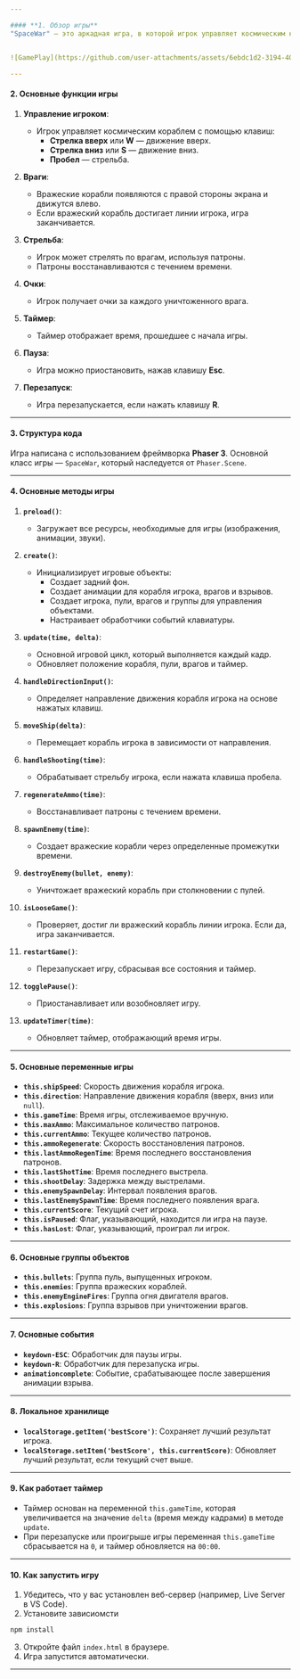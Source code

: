 ```yaml
---

#### **1. Обзор игры**
"SpaceWar" — это аркадная игра, в которой игрок управляет космическим кораблем, защищаясь от налетающих врагов. Цель игры — набрать как можно больше очков, уничтожая вражеские корабли и избегая столкновений. Игра заканчивается, если вражеский корабль достигает линии игрока.


![GamePlay](https://github.com/user-attachments/assets/6ebdc1d2-3194-406e-ac27-8b71fb95c569)

---
```


#### **2. Основные функции игры**

1. **Управление игроком**:

   - Игрок управляет космическим кораблем с помощью клавиш:
     - **Стрелка вверх** или **W** — движение вверх.
     - **Стрелка вниз** или **S** — движение вниз.
     - **Пробел** — стрельба.

2. **Враги**:

   - Вражеские корабли появляются с правой стороны экрана и движутся влево.
   - Если вражеский корабль достигает линии игрока, игра заканчивается.

3. **Стрельба**:

   - Игрок может стрелять по врагам, используя патроны.
   - Патроны восстанавливаются с течением времени.

4. **Очки**:

   - Игрок получает очки за каждого уничтоженного врага.

5. **Таймер**:

   - Таймер отображает время, прошедшее с начала игры.

6. **Пауза**:

   - Игра можно приостановить, нажав клавишу **Esc**.

7. **Перезапуск**:
   - Игра перезапускается, если нажать клавишу **R**.

---

#### **3. Структура кода**

Игра написана с использованием фреймворка **Phaser 3**. Основной класс игры — `SpaceWar`, который наследуется от `Phaser.Scene`.

---

#### **4. Основные методы игры**

1. **`preload()`**:

   - Загружает все ресурсы, необходимые для игры (изображения, анимации, звуки).

2. **`create()`**:

   - Инициализирует игровые объекты:
     - Создает задний фон.
     - Создает анимации для корабля игрока, врагов и взрывов.
     - Создает игрока, пули, врагов и группы для управления объектами.
     - Настраивает обработчики событий клавиатуры.

3. **`update(time, delta)`**:

   - Основной игровой цикл, который выполняется каждый кадр.
   - Обновляет положение корабля, пули, врагов и таймер.

4. **`handleDirectionInput()`**:

   - Определяет направление движения корабля игрока на основе нажатых клавиш.

5. **`moveShip(delta)`**:

   - Перемещает корабль игрока в зависимости от направления.

6. **`handleShooting(time)`**:

   - Обрабатывает стрельбу игрока, если нажата клавиша пробела.

7. **`regenerateAmmo(time)`**:

   - Восстанавливает патроны с течением времени.

8. **`spawnEnemy(time)`**:

   - Создает вражеские корабли через определенные промежутки времени.

9. **`destroyEnemy(bullet, enemy)`**:

   - Уничтожает вражеский корабль при столкновении с пулей.

10. **`isLooseGame()`**:

    - Проверяет, достиг ли вражеский корабль линии игрока. Если да, игра заканчивается.

11. **`restartGame()`**:

    - Перезапускает игру, сбрасывая все состояния и таймер.

12. **`togglePause()`**:

    - Приостанавливает или возобновляет игру.

13. **`updateTimer(time)`**:
    - Обновляет таймер, отображающий время игры.

---

#### **5. Основные переменные игры**

- **`this.shipSpeed`**: Скорость движения корабля игрока.
- **`this.direction`**: Направление движения корабля (вверх, вниз или `null`).
- **`this.gameTime`**: Время игры, отслеживаемое вручную.
- **`this.maxAmmo`**: Максимальное количество патронов.
- **`this.currentAmmo`**: Текущее количество патронов.
- **`this.ammoRegenerate`**: Скорость восстановления патронов.
- **`this.lastAmmoRegenTime`**: Время последнего восстановления патронов.
- **`this.lastShotTime`**: Время последнего выстрела.
- **`this.shootDelay`**: Задержка между выстрелами.
- **`this.enemySpawnDelay`**: Интервал появления врагов.
- **`this.lastEnemySpawnTime`**: Время последнего появления врага.
- **`this.currentScore`**: Текущий счет игрока.
- **`this.isPaused`**: Флаг, указывающий, находится ли игра на паузе.
- **`this.hasLost`**: Флаг, указывающий, проиграл ли игрок.

---

#### **6. Основные группы объектов**

- **`this.bullets`**: Группа пуль, выпущенных игроком.
- **`this.enemies`**: Группа вражеских кораблей.
- **`this.enemyEngineFires`**: Группа огня двигателя врагов.
- **`this.explosions`**: Группа взрывов при уничтожении врагов.

---

#### **7. Основные события**

- **`keydown-ESC`**: Обработчик для паузы игры.
- **`keydown-R`**: Обработчик для перезапуска игры.
- **`animationcomplete`**: Событие, срабатывающее после завершения анимации взрыва.

---

#### **8. Локальное хранилище**

- **`localStorage.getItem('bestScore')`**: Сохраняет лучший результат игрока.
- **`localStorage.setItem('bestScore', this.currentScore)`**: Обновляет лучший результат, если текущий счет выше.

---

#### **9. Как работает таймер**

- Таймер основан на переменной `this.gameTime`, которая увеличивается на значение `delta` (время между кадрами) в методе `update`.
- При перезапуске или проигрыше игры переменная `this.gameTime` сбрасывается на `0`, и таймер обновляется на `00:00`.

---

#### **10. Как запустить игру**

1. Убедитесь, что у вас установлен веб-сервер (например, Live Server в VS Code).
2. Установите зависиомсти

```bash
npm install
```

3. Откройте файл `index.html` в браузере.
4. Игра запустится автоматически.

---
